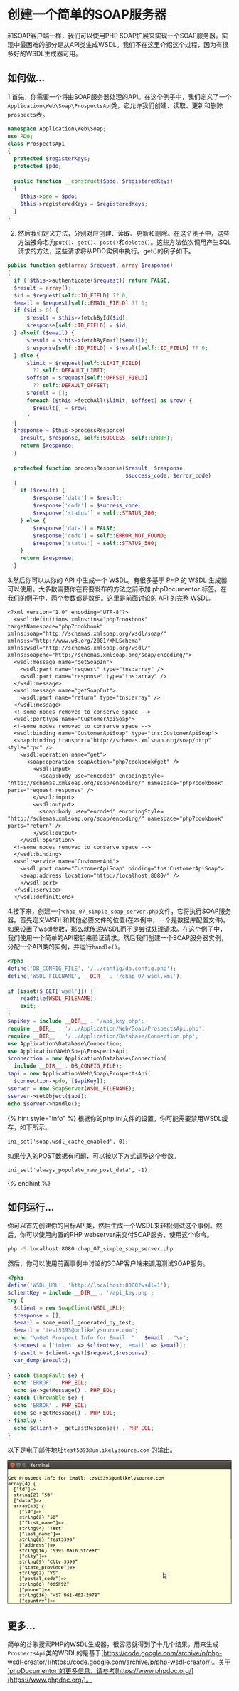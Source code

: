 # 创建一个简单的SOAP服务器

和SOAP客户端一样，我们可以使用PHP SOAP扩展来实现一个SOAP服务器。实现中最困难的部分是从API类生成WSDL。我们不在这里介绍这个过程，因为有很多好的WSDL生成器可用。

## 如何做...

1.首先，你需要一个将由SOAP服务器处理的API。在这个例子中，我们定义了一个`Application\Web\Soap\ProspectsAp`i类，它允许我们创建、读取、更新和删除`prospects`表。

```php
namespace Application\Web\Soap;
use PDO;
class ProspectsApi
{
  protected $registerKeys;
  protected $pdo;
        
  public function __construct($pdo, $registeredKeys)
  {
    $this->pdo = $pdo;
    $this->registeredKeys = $registeredKeys;
  }
}
```

2. 然后我们定义方法，分别对应创建、读取、更新和删除。在这个例子中，这些方法被命名为`put()`、`get()`、`post()`和`delete()`。这些方法依次调用产生SQL请求的方法，这些请求将从PDO实例中执行。get\(\)的例子如下。

```php
public function get(array $request, array $response)
{
  if (!$this->authenticate($request)) return FALSE;
  $result = array();
  $id = $request[self::ID_FIELD] ?? 0;
  $email = $request[self::EMAIL_FIELD] ?? 0;
  if ($id > 0) {
      $result = $this->fetchById($id);  
      $response[self::ID_FIELD] = $id;
  } elseif ($email) {
      $result = $this->fetchByEmail($email);
      $response[self::ID_FIELD] = $result[self::ID_FIELD] ?? 0;
  } else {
      $limit = $request[self::LIMIT_FIELD] 
        ?? self::DEFAULT_LIMIT;
      $offset = $request[self::OFFSET_FIELD] 
        ?? self::DEFAULT_OFFSET;
      $result = [];
      foreach ($this->fetchAll($limit, $offset) as $row) {
        $result[] = $row;
      }
  }
  $response = $this->processResponse(
    $result, $response, self::SUCCESS, self::ERROR);
    return $response;
  }

  protected function processResponse($result, $response, 
                                     $success_code, $error_code)
  {
    if ($result) {
        $response['data'] = $result;
        $response['code'] = $success_code;
        $response['status'] = self::STATUS_200;
    } else {
        $response['data'] = FALSE;
        $response['code'] = self::ERROR_NOT_FOUND;
        $response['status'] = self::STATUS_500;
    }
    return $response;
  }
```

3.然后你可以从你的 API 中生成一个 WSDL。有很多基于 PHP 的 WSDL 生成器可以使用。大多数需要你在将要发布的方法之前添加 phpDocumentor 标签。在我们的例子中，两个参数都是数组。这里是前面讨论的 API 的完整 WSDL。

```markup
<?xml version="1.0" encoding="UTF-8"?>
  <wsdl:definitions xmlns:tns="php7cookbook" targetNamespace="php7cookbook" xmlns:soap="http://schemas.xmlsoap.org/wsdl/soap/" xmlns:s="http://www.w3.org/2001/XMLSchema" xmlns:wsdl="http://schemas.xmlsoap.org/wsdl/" xmlns:soapenc="http://schemas.xmlsoap.org/soap/encoding/">
  <wsdl:message name="getSoapIn">
    <wsdl:part name="request" type="tns:array" />
    <wsdl:part name="response" type="tns:array" />
  </wsdl:message>
  <wsdl:message name="getSoapOut">
    <wsdl:part name="return" type="tns:array" />
  </wsdl:message>
  <!—some nodes removed to conserve space -->
  <wsdl:portType name="CustomerApiSoap">
  <!—some nodes removed to conserve space -->
  <wsdl:binding name="CustomerApiSoap" type="tns:CustomerApiSoap">
  <soap:binding transport="http://schemas.xmlsoap.org/soap/http" style="rpc" />
    <wsdl:operation name="get">
      <soap:operation soapAction="php7cookbook#get" />
        <wsdl:input>
          <soap:body use="encoded" encodingStyle= "http://schemas.xmlsoap.org/soap/encoding/" namespace="php7cookbook" parts="request response" />
        </wsdl:input>
        <wsdl:output>
          <soap:body use="encoded" encodingStyle= "http://schemas.xmlsoap.org/soap/encoding/" namespace="php7cookbook" parts="return" />
        </wsdl:output>
    </wsdl:operation>
  <!—some nodes removed to conserve space -->
  </wsdl:binding>
  <wsdl:service name="CustomerApi">
    <wsdl:port name="CustomerApiSoap" binding="tns:CustomerApiSoap">
    <soap:address location="http://localhost:8080/" />
    </wsdl:port>
  </wsdl:service>
  </wsdl:definitions>
```

4.接下来，创建一个`chap_07_simple_soap_server.php`文件，它将执行SOAP服务器。首先定义WSDL和其他必要文件的位置\(在本例中，一个是数据库配置文件\)。如果设置了wsdl参数，那么就传递WSDL而不是尝试处理请求。在这个例子中，我们使用一个简单的API密钥来验证请求。然后我们创建一个SOAP服务器实例，分配一个API类的实例，并运行`handle()`。

```php
<?php
define('DB_CONFIG_FILE', '/../config/db.config.php');
define('WSDL_FILENAME', __DIR__ . '/chap_07_wsdl.xml');
      
if (isset($_GET['wsdl'])) {
    readfile(WSDL_FILENAME);
    exit;
}
$apiKey = include __DIR__ . '/api_key.php';
require __DIR__ . '/../Application/Web/Soap/ProspectsApi.php';
require __DIR__ . '/../Application/Database/Connection.php';
use Application\Database\Connection;
use Application\Web\Soap\ProspectsApi;
$connection = new Application\Database\Connection(
  include __DIR__ . DB_CONFIG_FILE);
$api = new Application\Web\Soap\ProspectsApi(
  $connection->pdo, [$apiKey]);
$server = new SoapServer(WSDL_FILENAME);
$server->setObject($api);
echo $server->handle();
```

{% hint style="info" %}
根据你的php.ini文件的设置，你可能需要禁用WSDL缓存，如下所示。

```text
ini_set('soap.wsdl_cache_enabled', 0);
```

如果传入的POST数据有问题，可以按以下方式调整这个参数。

```text
ini_set('always_populate_raw_post_data', -1);
```
{% endhint %}

## 如何运行...

你可以首先创建你的目标API类，然后生成一个WSDL来轻松测试这个事例。然后，你可以使用内置的PHP webserver来交付SOAP服务，使用这个命令。

```bash
php -S localhost:8080 chap_07_simple_soap_server.php 
```

然后，你可以使用前面事例中讨论的SOAP客户端来调用测试SOAP服务。

```php
<?php
define('WSDL_URL', 'http://localhost:8080?wsdl=1');
$clientKey = include __DIR__ . '/api_key.php';
try {
  $client = new SoapClient(WSDL_URL);
  $response = [];
  $email = some_email_generated_by_test;
  $email = 'test5393@unlikelysource.com';
  echo "\nGet Prospect Info for Email: " . $email . "\n";
  $request = ['token' => $clientKey, 'email' => $email];
  $result = $client->get($request,$response);
  var_dump($result);
  
} catch (SoapFault $e) {
  echo 'ERROR' . PHP_EOL;
  echo $e->getMessage() . PHP_EOL;
} catch (Throwable $e) {
  echo 'ERROR' . PHP_EOL;
  echo $e->getMessage() . PHP_EOL;
} finally {
  echo $client->__getLastResponse() . PHP_EOL;
}
```

以下是电子邮件地址`test5393@unlikelysource.com` 的输出。

![](../../.gitbook/assets/image%20%28101%29.png)

## 更多...

简单的谷歌搜索PHP的WSDL生成器，很容易就得到了十几个结果。用来生成`ProspectsApi`类的WSDL的是基于[https://code.google.com/archive/p/php-wsdl-creator/](https://code.google.com/archive/p/php-wsdl-creator/)。关于`phpDocumentor`的更多信息，请参考[https://www.phpdoc.org/](https://www.phpdoc.org/)。

